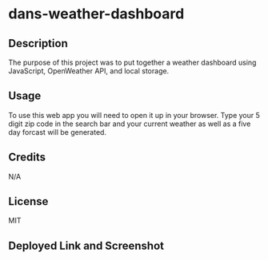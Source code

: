 # dans-weather-dashboard

## Description 

The purpose of this project was to put together a weather dashboard using JavaScript, OpenWeather API, and local storage.

## Usage

To use this web app you will need to open it up in your browser. Type your 5 digit zip code in the search bar and your current weather as well as a five day forcast will be generated.

## Credits 

N/A

## License

MIT 

## Deployed Link and Screenshot 

